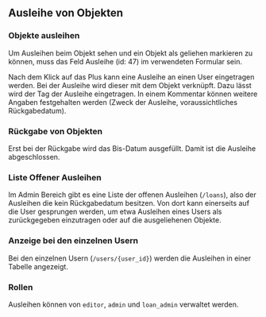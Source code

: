 ## Ausleihe von Objekten

### Objekte ausleihen
Um Ausleihen beim Objekt sehen und ein Objekt als geliehen markieren zu können, muss das Feld Ausleihe (id: 47) im verwendeten Formular sein. 

Nach dem Klick auf das Plus kann eine Ausleihe an einen User eingetragen werden. Bei der Ausleihe wird dieser mit dem Objekt verknüpft. Dazu lässt wird der Tag der Ausleihe eingetragen. In einem Kommentar können weitere Angaben festgehalten werden (Zweck der Ausleihe, voraussichtliches Rückgabedatum). 

### Rückgabe von Objekten
Erst bei der Rückgabe wird das Bis-Datum ausgefüllt. Damit ist die Ausleihe abgeschlossen.

### Liste Offener Ausleihen
Im Admin Bereich gibt es eine Liste der offenen Ausleihen (`/loans`), also der Ausleihen die kein Rückgabedatum besitzen. Von dort kann einerseits auf die User gesprungen werden, um etwa Ausleihen eines Users als zurückgegeben einzutragen oder auf die ausgeliehenen Objekte. 

### Anzeige bei den einzelnen Usern
Bei den einzelnen Usern (`/users/{user_id}`) werden die Ausleihen in einer Tabelle angezeigt.

### Rollen
Ausleihen können von `editor`, `admin` und `loan_admin` verwaltet werden.

<!-- 
Zurzeit noch nicht möglich: Leihfristen setzen; dafür müsste wohl das Datemodell für die Ausleihen geändert werden.
-->
